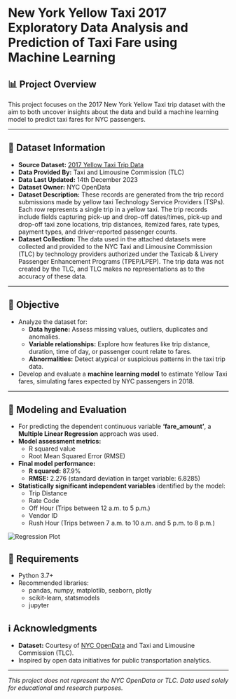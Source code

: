 # New York Yellow Taxi 2017 Exploratory Data Analysis and Prediction of Taxi Fare using Machine Learning

## 📊 Project Overview

This project focuses on the 2017 New York Yellow Taxi trip dataset with the aim to both uncover insights about the data and build a machine learning model to predict taxi fares for NYC passengers.

---

## 📁 Dataset Information

- **Source Dataset:** [2017 Yellow Taxi Trip Data](https://data.cityofnewyork.us/Transportation/2017-Yellow-Taxi-Trip-Data/biws-g3hs/about_data)
- **Data Provided By:** Taxi and Limousine Commission (TLC)
- **Data Last Updated:** 14th December 2023
- **Dataset Owner:** NYC OpenData
- **Dataset Description:** These records are generated from the trip record submissions made by yellow taxi Technology Service Providers (TSPs). Each row represents a single trip in a yellow taxi. The trip records include fields capturing pick-up and drop-off dates/times, pick-up and drop-off taxi zone locations, trip distances, itemized fares, rate types, payment types, and driver-reported passenger counts.
- **Dataset Collection:** The data used in the attached datasets were collected and provided to the NYC Taxi and Limousine Commission (TLC) by technology providers authorized under the Taxicab & Livery Passenger Enhancement Programs (TPEP/LPEP). The trip data was not created by the TLC, and TLC makes no representations as to the accuracy of these data.
---

## 🎯 Objective

- Analyze the dataset for:
  - **Data hygiene:** Assess missing values, outliers, duplicates and anomalies.
  - **Variable relationships:** Explore how features like trip distance, duration, time of day, or passenger count relate to fares.
  - **Abnormalities:** Detect atypical or suspicious patterns in the taxi trip data.
- Develop and evaluate a **machine learning model** to estimate Yellow Taxi fares, simulating fares expected by NYC passengers in 2018.

---

## 🤖 Modeling and Evaluation

- For predicting the dependent continuous variable **‘fare_amount’**, a **Multiple Linear Regression** approach was used.
- **Model assessment metrics:**
  - R squared value
  - Root Mean Squared Error (RMSE)
- **Final model performance:**
  - **R squared:** 87.9%
  - **RMSE:** 2.276 (standard deviation in target variable: 6.8285)
- **Statistically significant independent variables** identified by the model:
  - Trip Distance
  - Rate Code
  - Off Hour (Trips between 12 a.m. to 5 p.m.)
  - Vendor ID
  - Rush Hour (Trips between 7 a.m. to 10 a.m. and 5 p.m. to 8 p.m.)

![Regression Plot](images/regression_plot.png)

## 📌 Requirements

- Python 3.7+
- Recommended libraries:
  - pandas, numpy, matplotlib, seaborn, plotly
  - scikit-learn, statsmodels
  - jupyter
 
## ℹ️ Acknowledgments

- **Dataset:** Courtesy of [NYC OpenData][1] and Taxi and Limousine Commission (TLC).
- Inspired by open data initiatives for public transportation analytics.

---

*This project does not represent the NYC OpenData or TLC. Data used solely for educational and research purposes.*

[1]: https://data.cityofnewyork.us


